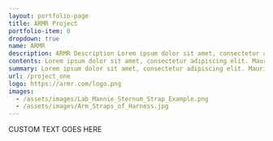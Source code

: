 ```yaml
---
layout: portfolio-page
title: ARMR Project
portfolio-item: 0
dropdown: true
name: ARMR
description: ARMR Description Lorem ipsum dolor sit amet, consectetur adipiscing elit. Mauris molestie libero a massa commodo, sit amet ultrices est porttitor. Nam hendrerit vulputate congue. Duis risus ex, pulvinar at malesuada ac, aliquam eget lorem. Nam tortor ante, egestas egestas diam eget, tincidunt blandit elit. Aliquam vitae mauris purus. Etiam scelerisque sodales dapibus. Cras ac quam convallis, laoreet diam at, volutpat velit. Vivamus condimentum auctor convallis. Sed in dui nec sem interdum sagittis sit amet id massa. Fusce sit amet fringilla risus. Etiam finibus nunc eget lorem porta elementum. Quisque eu sem ac ipsum tempor mollis. Duis at ullamcorper lacus. Etiam id dui est. Maecenas finibus tortor leo, a dapibus nulla congue eu.
contents: Lorem ipsum dolor sit amet, consectetur adipiscing elit. Mauris molestie libero a massa commodo, sit amet ultrices est porttitor. Nam hendrerit vulputate congue. Duis risus ex, pulvinar at malesuada ac, aliquam eget lorem. Nam tortor ante, egestas egestas diam eget, tincidunt blandit elit. Aliquam vitae mauris purus. Etiam scelerisque sodales dapibus. Cras ac quam convallis, laoreet diam at, volutpat velit. Vivamus condimentum auctor convallis. Sed in dui nec sem interdum sagittis sit amet id massa. Fusce sit amet fringilla risus. Etiam finibus nunc eget lorem porta elementum. Quisque eu sem ac ipsum tempor mollis. Duis at ullamcorper lacus. Etiam id dui est. Maecenas finibus tortor leo, a dapibus nulla congue eu.
summary: Lorem ipsum dolor sit amet, consectetur adipiscing elit. Mauris molestie libero a massa commodo, sit amet ultrices est porttitor. Nam hendrerit vulputate congue. Duis risus ex, pulvinar at malesuada ac, aliquam eget lorem. Nam tortor ante, egestas egestas diam eget, tincidunt blandit elit. Aliquam vitae mauris purus. Etiam scelerisque sodales dapibus. Cras ac quam convallis, laoreet diam at, volutpat velit. Vivamus condimentum auctor convallis. Sed in dui nec sem interdum sagittis sit amet id massa. Fusce sit amet fringilla risus. Etiam finibus nunc eget lorem porta elementum. Quisque eu sem ac ipsum tempor mollis. Duis at ullamcorper lacus. Etiam id dui est. Maecenas finibus tortor leo, a dapibus nulla congue eu.
url: /project_one
logo: https://armr.com/logo.png
images:
  - /assets/images/Lab_Mannie_Sternum_Strap_Example.png
  - /assets/images/Arm_Straps_of_Harness.jpg
---
```

CUSTOM TEXT GOES HERE